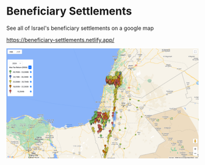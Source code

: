 # Beneficiary Settlements 

See all of Israel's beneficiary settlements on a google map

https://beneficiary-settlements.netlify.app/
<a href="https://beneficiary-settlements.netlify.app/" target="_blank"></a>

![image](./public/preview.png)
